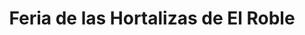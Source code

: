 ---
title: "Feria de las Hortalizas de El Roble"
url: /ciudad-guayana-san-felix/feria-de-las-hortalizas-de-el-roble/
shop: frutería
---